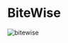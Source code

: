 # BiteWise

![bitewise](https://user-images.githubusercontent.com/99078453/235424679-946f478f-c1f6-418f-819b-84c139fad1ae.png)
